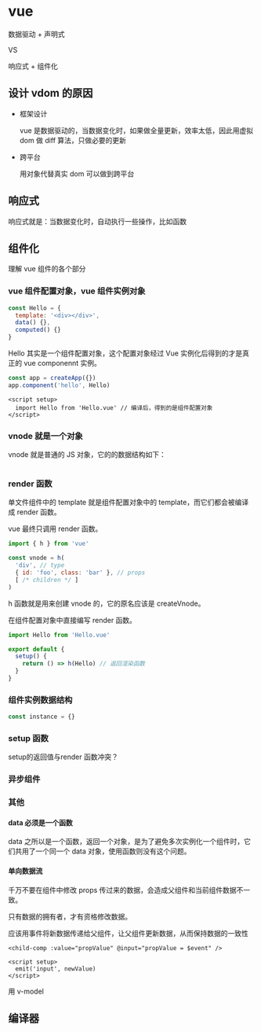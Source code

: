 # vue

数据驱动 + 声明式

VS

响应式 + 组件化

## 设计 vdom 的原因

* 框架设计

  vue 是数据驱动的，当数据变化时，如果做全量更新，效率太低，因此用虚拟 dom 做 diff 算法，只做必要的更新

* 跨平台

  用对象代替真实 dom 可以做到跨平台

## 响应式

响应式就是：当数据变化时，自动执行一些操作，比如函数

## 组件化

理解 vue 组件的各个部分

### vue 组件配置对象，vue 组件实例对象

```javascript
const Hello = {
  template: '<div></div>',
  data() {},
  computed() {}
}
```

Hello 其实是一个组件配置对象，这个配置对象经过 Vue 实例化后得到的才是真正的 vue componennt 实例。

```javascript
const app = createApp({})
app.component('hello', Hello)
```



```vue
<script setup>
  import Hello from 'Hello.vue' // 编译后，得到的是组件配置对象
</script>
```



### vnode 就是一个对象

vnode 就是普通的 JS 对象，它的的数据结构如下：

```javascript

```



### render 函数

单文件组件中的 template 就是组件配置对象中的 template，而它们都会被编译成 render 函数。

vue 最终只调用 render 函数。

```javascript
import { h } from 'vue'

const vnode = h(
  'div', // type
  { id: 'foo', class: 'bar' }, // props
  [ /* children */ ]
)
```

h 函数就是用来创建 vnode 的，它的原名应该是 createVnode。

在组件配置对象中直接编写 render 函数。

```javascript
import Hello from 'Hello.vue'

export default {
  setup() {
    return () => h(Hello) // 返回渲染函数
  }
}
```



### 组件实例数据结构

```javascript
const instance = {}
```



### setup 函数

setup的返回值与render 函数冲突？

### 异步组件

### 其他

#### data 必须是一个函数

data 之所以是一个函数，返回一个对象，是为了避免多次实例化一个组件时，它们共用了一个同一个 data 对象，使用函数则没有这个问题。

#### 单向数据流

千万不要在组件中修改 props 传过来的数据，会造成父组件和当前组件数据不一致。

只有数据的拥有者，才有资格修改数据。

应该用事件将新数据传递给父组件，让父组件更新数据，从而保持数据的一致性

```vue
<child-comp :value="propValue" @input="propValue = $event" />
```



```vue
<script setup>
  emit('input', newValue)
</script>
```



用 v-model 

## 编译器